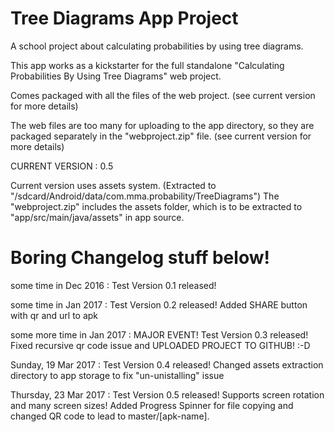 # Tree Diagrams App Project

A school project about calculating probabilities by using tree diagrams.

This app works as a kickstarter for the full standalone "Calculating Probabilities By Using Tree Diagrams" web project.

Comes packaged with all the files of the web project. (see current version for more details)

The web files are too many for uploading to the app directory, so they are packaged separately in the "webproject.zip" file. (see current version for more details)


CURRENT VERSION : 0.5

Current version uses assets system. (Extracted to "/sdcard/Android/data/com.mma.probability/TreeDiagrams")
The "webproject.zip" includes the assets folder, which is to be extracted to "app/src/main/java/assets" in app source.

# Boring Changelog stuff below!

some time in Dec 2016 :
Test Version 0.1 released!

some time in Jan 2017 :
Test Version 0.2 released!
Added SHARE button with qr and url to apk

some more time in Jan 2017 :
MAJOR EVENT!
Test Version 0.3 released!
Fixed recursive qr code issue and UPLOADED PROJECT TO GITHUB! :-D

Sunday, 19 Mar 2017 :
Test Version 0.4 released!
Changed assets extraction directory to app storage to fix "un-unistalling" issue

Thursday, 23 Mar 2017 :
Test Version 0.5 released!
Supports screen rotation and many screen sizes! Added Progress Spinner for file copying and changed QR code to lead to master/[apk-name].
